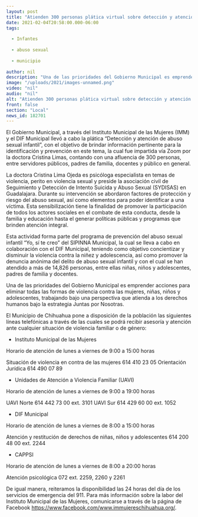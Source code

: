 ```yaml
---
layout: post
title: "Atienden 300 personas plática virtual sobre detección y atención de abuso sexual infantil"
date: 2021-02-04T20:58:00.000-06:00
tags:
  
  - Infantes
  
  - abuso sexual
  
  - municipio
  
author: nil
description: "Una de las prioridades del Gobierno Municipal es emprender acciones para eliminar todas las formas de violencia contra las mujeres, niñas, niños y adolescentes."
image: "/uploads/2021/images-unnamed.png"
video: "nil"
audio: "nil"
alt: "Atienden 300 personas plática virtual sobre detección y atención de abuso sexual infantil"
front: false
section: "Local"
news_id: 182701
---
```


El Gobierno Municipal, a través del Instituto Municipal de las Mujeres (IMM) y el DIF Municipal llevó a cabo la plática “Detección y atención de abuso sexual infantil”, con el objetivo de brindar información pertinente para la identificación y prevención en este tema, la cual fue impartida vía Zoom por la doctora Cristina Limas, contando con una afluencia de 300 personas, entre servidores públicos, padres de familia, docentes y público en general.

La doctora Cristina Lima Ojeda es psicóloga especialista en temas de violencia, perito en violencia sexual y preside la asociación civil de Seguimiento y Detección de Intento Suicida y Abuso Sexual (SYDISAS) en Guadalajara. Durante su intervención se abordaron factores de protección y riesgo del abuso sexual, así como elementos para poder identificar a una víctima. Esta sensibilización tiene la finalidad de promover la participación de todos los actores sociales en el combate de esta conducta, desde la familia y educación hasta el generar políticas públicas y programas que brinden atención integral.

Esta actividad forma parte del programa de prevención del abuso sexual infantil “Yo, sí te creo” del SIPINNA Municipal, la cual se lleva a cabo en colaboración con el DIF Municipal, teniendo como objetivo concientizar y disminuir la violencia contra la niñez y adolescencia, así como promover la denuncia anónima del delito de abuso sexual infantil y con el cual se han atendido a más de 14,826 personas, entre ellas niñas, niños y adolescentes, padres de familia y docentes.

Una de las prioridades del Gobierno Municipal es emprender acciones para eliminar todas las formas de violencia contra las mujeres, niñas, niños y adolescentes, trabajando bajo una perspectiva que atienda a los derechos humanos bajo la estrategia Juntas por Nosotras.

El Municipio de Chihuahua pone a disposición de la población las siguientes líneas telefónicas a través de las cuales se podrá recibir asesoría y atención ante cualquier situación de violencia familiar o de género:

- Instituto Municipal de las Mujeres

Horario de atención de lunes a viernes de 9:00 a 15:00 horas

Situación de violencia en contra de las mujeres 614 410 23 05
Orientación Jurídica 614 490 07 89
- Unidades de Atención a Violencia Familiar (UAVI)

Horario de atención de lunes a viernes de 9:00 a 19:00 horas

UAVI Norte 614 442 73 00 ext. 3101
UAVI Sur 614 429 60 00 ext. 1052
- DIF Municipal

Horario de atención de lunes a viernes de 8:00 a 15:00 horas

Atención y restitución de derechos de niñas, niños y adolescentes 614 200 48 00 ext. 2244
- CAPPSI

Horario de atención de lunes a viernes de 8:00 a 20:00 horas

Atención psicológica 072 ext. 2259, 2260 y 2261
 

De igual manera, reiteramos la disponibilidad las 24 horas del día de los servicios de emergencia del 911. Para más información sobre la labor del Instituto Municipal de las Mujeres, comunicarse a través de la página de Facebook https://www.facebook.com/www.immujereschihuahua.org/.